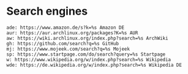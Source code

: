 # Search engines

	ade: https://www.amazon.de/s?k=%s Amazon DE
	aur: https://aur.archlinux.org/packages?K=%s AUR
	aw: https://wiki.archlinux.org/index.php?search=%s ArchWiki
	gh: https://github.com/search?q=%s GitHub
	mj: https://www.mojeek.com/search?q=%s Mojeek
	sp: https://www.startpage.com/do/search?query=%s Startpage
	w: https://www.wikipedia.org/w/index.php?search=%s Wikipedia
	wde: https://de.wikipedia.org/w/index.php?search=%s Wikipedia DE
